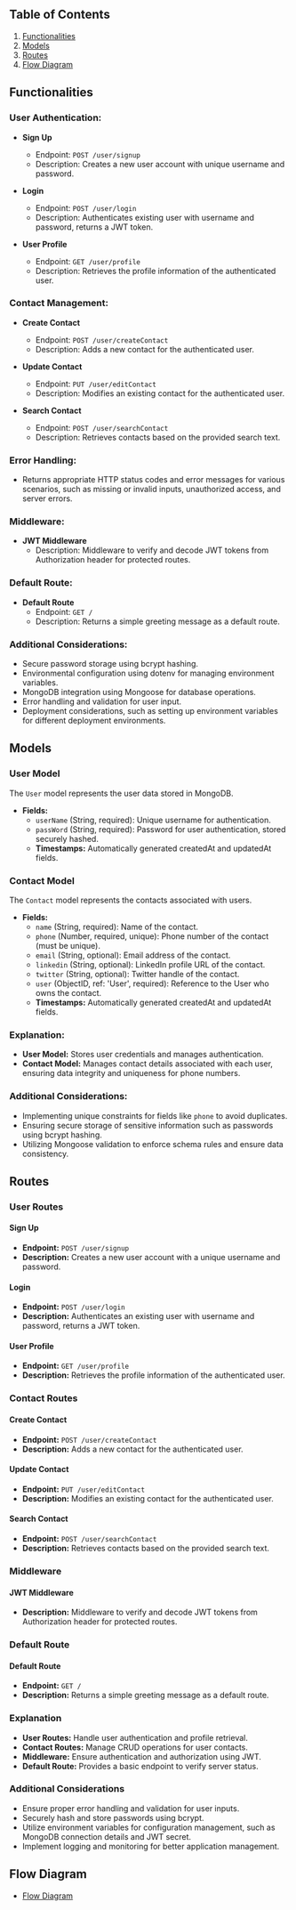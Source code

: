 ## Table of Contents
1. [Functionalities](#functionalities)
2. [Models](#models)
3. [Routes](#routes)
4. [Flow Diagram](#flow-diagram)
 
## Functionalities

### User Authentication:

- **Sign Up**
  - Endpoint: `POST /user/signup`
  - Description: Creates a new user account with unique username and password.

- **Login**
  - Endpoint: `POST /user/login`
  - Description: Authenticates existing user with username and password, returns a JWT token.

- **User Profile**
  - Endpoint: `GET /user/profile`
  - Description: Retrieves the profile information of the authenticated user.

### Contact Management:

- **Create Contact**
  - Endpoint: `POST /user/createContact`
  - Description: Adds a new contact for the authenticated user.

- **Update Contact**
  - Endpoint: `PUT /user/editContact`
  - Description: Modifies an existing contact for the authenticated user.

- **Search Contact**
  - Endpoint: `POST /user/searchContact`
  - Description: Retrieves contacts based on the provided search text.

### Error Handling:

- Returns appropriate HTTP status codes and error messages for various scenarios, such as missing or invalid inputs, unauthorized access, and server errors.

### Middleware:

- **JWT Middleware**
  - Description: Middleware to verify and decode JWT tokens from Authorization header for protected routes.

### Default Route:

- **Default Route**
  - Endpoint: `GET /`
  - Description: Returns a simple greeting message as a default route.

### Additional Considerations:

- Secure password storage using bcrypt hashing.
- Environmental configuration using dotenv for managing environment variables.
- MongoDB integration using Mongoose for database operations.
- Error handling and validation for user input.
- Deployment considerations, such as setting up environment variables for different deployment environments.


## Models

### User Model

The `User` model represents the user data stored in MongoDB.

- **Fields:**
  - `userName` (String, required): Unique username for authentication.
  - `passWord` (String, required): Password for user authentication, stored securely hashed.
  - **Timestamps:** Automatically generated createdAt and updatedAt fields.

### Contact Model

The `Contact` model represents the contacts associated with users.

- **Fields:**
  - `name` (String, required): Name of the contact.
  - `phone` (Number, required, unique): Phone number of the contact (must be unique).
  - `email` (String, optional): Email address of the contact.
  - `linkedin` (String, optional): LinkedIn profile URL of the contact.
  - `twitter` (String, optional): Twitter handle of the contact.
  - `user` (ObjectID, ref: 'User', required): Reference to the User who owns the contact.
  - **Timestamps:** Automatically generated createdAt and updatedAt fields.

### Explanation:

- **User Model:** Stores user credentials and manages authentication.
- **Contact Model:** Manages contact details associated with each user, ensuring data integrity and uniqueness for phone numbers.

### Additional Considerations:

- Implementing unique constraints for fields like `phone` to avoid duplicates.
- Ensuring secure storage of sensitive information such as passwords using bcrypt hashing.
- Utilizing Mongoose validation to enforce schema rules and ensure data consistency.


## Routes

### User Routes

#### Sign Up

- **Endpoint:** `POST /user/signup`
- **Description:** Creates a new user account with a unique username and password.

#### Login

- **Endpoint:** `POST /user/login`
- **Description:** Authenticates an existing user with username and password, returns a JWT token.

#### User Profile

- **Endpoint:** `GET /user/profile`
- **Description:** Retrieves the profile information of the authenticated user.

### Contact Routes

#### Create Contact

- **Endpoint:** `POST /user/createContact`
- **Description:** Adds a new contact for the authenticated user.

#### Update Contact

- **Endpoint:** `PUT /user/editContact`
- **Description:** Modifies an existing contact for the authenticated user.

#### Search Contact

- **Endpoint:** `POST /user/searchContact`
- **Description:** Retrieves contacts based on the provided search text.

### Middleware

#### JWT Middleware

- **Description:** Middleware to verify and decode JWT tokens from Authorization header for protected routes.

### Default Route

#### Default Route

- **Endpoint:** `GET /`
- **Description:** Returns a simple greeting message as a default route.

### Explanation

- **User Routes:** Handle user authentication and profile retrieval.
- **Contact Routes:** Manage CRUD operations for user contacts.
- **Middleware:** Ensure authentication and authorization using JWT.
- **Default Route:** Provides a basic endpoint to verify server status.

### Additional Considerations

- Ensure proper error handling and validation for user inputs.
- Securely hash and store passwords using bcrypt.
- Utilize environment variables for configuration management, such as MongoDB connection details and JWT secret.
- Implement logging and monitoring for better application management.

## Flow Diagram
  - [Flow Diagram](neoschool_test_flow_diagram.drawio.svg)


